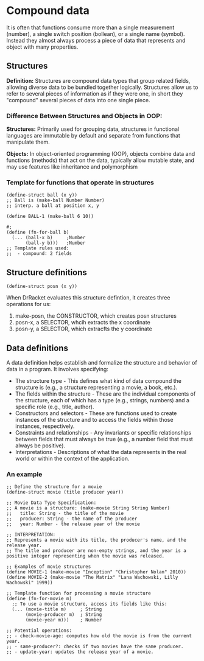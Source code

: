 # Compound data

It is often that functions consume more than a single measurement (number), a single switch position (bollean), or a single name (symbol). Instead they almost always process a piece of data that represents and object with many properties.

## Structures

**Definition:** Structures are compound data types that group related fields, allowing diverse data to be bundled together logically. Structures allow us to refer to several pieces of information as if they were one, in short they "compound" several pieces of data into one single piece. 

### Difference Between Structures and Objects in OOP:

**Structures:** Primarily used for grouping data, structures in functional languages are immutable by default and separate from functions that manipulate them.

**Objects:** In object-oriented programming (OOP), objects combine data and functions (methods) that act on the data, typically allow mutable state, and may use features like inheritance and polymorphism


### Template for functions that operate in structures

```Lisp
(define-struct ball (x y))
;; Ball is (make-ball Number Number)
;; interp. a ball at position x, y 

(define BALL-1 (make-ball 6 10))

#;
(define (fn-for-ball b)
  (... (ball-x b)     ;Number
       (ball-y b)))   ;Number
;; Template rules used:
;;  - compound: 2 fields
```

## Structure definitions

```Lisp
(define-struct posn (x y))
```

When DrRacket evaluates this structure defintion, it creates three operations for us:
1. make-posn, the CONSTRUCTOR, which creates posn structures
2. posn-x, a SELECTOR, whcih extracts the x coordinate
3. posn-y, a SELECTOR, which extracfts the y coordinate

## Data definitions

A data definition helps establish and formalize the structure and behavior of data in a program. It involves specifying:

* The structure type - This defines what kind of data compound the structure is (e.g., a structure representing a movie, a book, etc.).
* The fields within the structure - These are the individual components of the structure, each of which has a type (e.g., strings, numbers) and a specific role (e.g., title, author).
* Constructors and selectors - These are functions used to create instances of the structure and to access the fields within those instances, respectively.
* Constraints and relationships - Any invariants or specific relationships between fields that must always be true (e.g., a number field that must always be positive).
* Interpretations - Descriptions of what the data represents in the real world or within the context of the application.

### An example

  ```Lisp
  ;; Define the structure for a movie
  (define-struct movie (title producer year))
  
  ;; Movie Data Type Specification:
  ;; A movie is a structure: (make-movie String String Number)
  ;;   title: String - the title of the movie
  ;;   producer: String - the name of the producer
  ;;   year: Number - the release year of the movie
  
  ;; INTERPRETATION:
  ;; Represents a movie with its title, the producer's name, and the release year.
  ;; The title and producer are non-empty strings, and the year is a positive integer representing when the movie was released.
  
  ;; Examples of movie structures
  (define MOVIE-1 (make-movie "Inception" "Christopher Nolan" 2010))
  (define MOVIE-2 (make-movie "The Matrix" "Lana Wachowski, Lilly Wachowski" 1999))
  
  ;; Template function for processing a movie structure
  (define (fn-for-movie m)
    ;; To use a movie structure, access its fields like this:
    (... (movie-title m)     ; String
         (movie-producer m)  ; String
         (movie-year m)))    ; Number
  
  ;; Potential operations:
  ;; - check-movie-age: computes how old the movie is from the current year.
  ;; - same-producer?: checks if two movies have the same producer.
  ;; - update-year: updates the release year of a movie.
```

